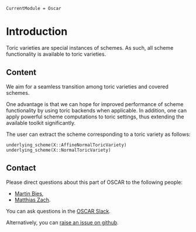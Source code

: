 ```@meta
CurrentModule = Oscar
```

# Introduction

Toric varieties are special instances of schemes. As such, all scheme functionality is
available to toric varieties.


## Content

We aim for a seamless transition among toric varieties and covered schemes.

One advantage is that we can hope for improved performance of scheme functionality by using
toric backends when applicable. In addition, one can apply powerful scheme computations to
toric settings, thus extending the available toolkit significantly.

The user can extract the scheme corresponding to a toric variety as follows:
```@docs
underlying_scheme(X::AffineNormalToricVariety)
underlying_scheme(X::NormalToricVariety)
```


## Contact

Please direct questions about this part of OSCAR to the following people:
* [Martin Bies](https://martinbies.github.io/),
* [Matthias Zach](https://www.mathematik.uni-kl.de/en/agag/people/members/seite).

You can ask questions in the [OSCAR Slack](https://www.oscar-system.org/community/#slack).

Alternatively, you can [raise an issue on github](https://www.oscar-system.org/community/#how-to-report-issues).
